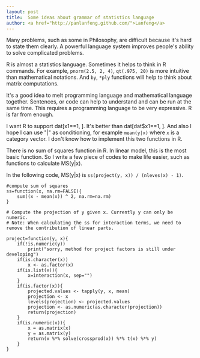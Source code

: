 ```yaml
---
layout: post
title:  Some ideas about grammar of statistics language
author: <a href="http://panlanfeng.github.com/">Lanfeng</a>
---
```


Many problems, such as some in Philosophy, are difficult because it's hard to state them clearly. A powerful language system improves people's ability to solve complicated problems. 

R is almost a statistics language. Sometimes it helps to think in R commands. For example, `pnorm(2.5, 2, 4)`, `qt(.975, 20)` is more intuitive than mathematical notations. And `by`, `*ply` functions will help to think about matrix computations. 

It's a good idea to melt programming language and mathematical language together. Sentences, or code can help to understand and can be run at the same time. This requires a programming language to be very expressive. R is far from enough.  

I want R to support dat[x1==1, ]. It's better than dat[dat$x1==1, ]. And also I hope I can use  "|" as conditioning, for example `mean(y|x)` where `x` is a category vector. I don't know how to implement this two functions in R.

There is no sum of squares function in R. In linear model, this is the most basic function. So I write a few piece of codes to make life easier, such as functions to calculate MS(y|x).

In the following code, MS(y|x) is `ss(project(y, x)) / (nleves(x) - 1)`.

    #compute sum of squares
    ss=function(x, na.rm=FALSE){
        sum((x - mean(x)) ^ 2, na.rm=na.rm)
    }
    
    # Compute the projection of y given x. Currently y can only be numeric.
    # Note: When calculating the ss for interaction terms, we need to remove the contribution of linear parts. 
    
    project=function(y, x){
        if(!is.numeric(y))
            print("sorry, method for project factors is still under developing")
        if(is.character(x))
            x <- as.factor(x)
        if(is.list(x)){
            x=interaction(x, sep="")
        }
        if(is.factor(x)){
            projected.values <- tapply(y, x, mean)
            projection <- x
            levels(projection) <- projected.values
            projection <- as.numeric(as.character(projection))
            return(projection)
        }
        if(is.numeric(x)){
            x = as.matrix(x)
            y = as.matrix(y)
            return(x %*% solve(crossprod(x)) %*% t(x) %*% y)
        }
    }






